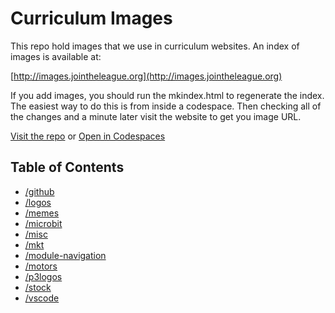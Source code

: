# Curriculum Images

This repo hold  images that we use in curriculum websites. An index of images is available at:

   [http://images.jointheleague.org](http://images.jointheleague.org)

If you add images, you should run the mkindex.html to regenerate the index. The easiest 
way to do this is from inside a codespace. Then checking all of the changes and a minute later
visit the website to get you image URL. 

[Visit the repo](https://github.com/league-curriculum/images) or <a href="https://codespaces.new/league-curriculum/images" target="_blank" >Open in Codespaces</a>

## Table of Contents 

<!-- start generated content -->

- [/github](/github/README.md)
- [/logos](/logos/README.md)
- [/memes](/memes/README.md)
- [/microbit](/microbit/README.md)
- [/misc](/misc/README.md)
- [/mkt](/mkt/README.md)
- [/module-navigation](/module-navigation/README.md)
- [/motors](/motors/README.md)
- [/p3logos](/p3logos/README.md)
- [/stock](/stock/README.md)
- [/vscode](/vscode/README.md)
